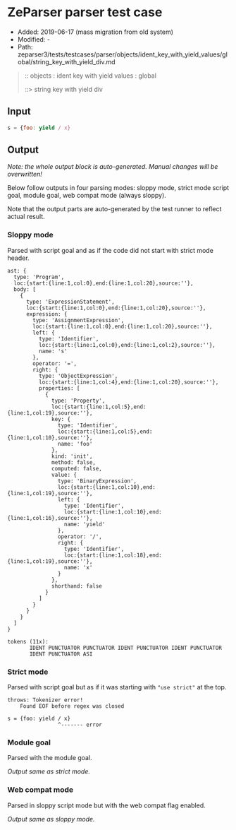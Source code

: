 # ZeParser parser test case

- Added: 2019-06-17 (mass migration from old system)
- Modified: -
- Path: zeparser3/tests/testcases/parser/objects/ident_key_with_yield_values/global/string_key_with_yield_div.md

> :: objects : ident key with yield values : global
>
> ::> string key with yield div

## Input

`````js
s = {foo: yield / x}
`````

## Output

_Note: the whole output block is auto-generated. Manual changes will be overwritten!_

Below follow outputs in four parsing modes: sloppy mode, strict mode script goal, module goal, web compat mode (always sloppy).

Note that the output parts are auto-generated by the test runner to reflect actual result.

### Sloppy mode

Parsed with script goal and as if the code did not start with strict mode header.

`````
ast: {
  type: 'Program',
  loc:{start:{line:1,col:0},end:{line:1,col:20},source:''},
  body: [
    {
      type: 'ExpressionStatement',
      loc:{start:{line:1,col:0},end:{line:1,col:20},source:''},
      expression: {
        type: 'AssignmentExpression',
        loc:{start:{line:1,col:0},end:{line:1,col:20},source:''},
        left: {
          type: 'Identifier',
          loc:{start:{line:1,col:0},end:{line:1,col:2},source:''},
          name: 's'
        },
        operator: '=',
        right: {
          type: 'ObjectExpression',
          loc:{start:{line:1,col:4},end:{line:1,col:20},source:''},
          properties: [
            {
              type: 'Property',
              loc:{start:{line:1,col:5},end:{line:1,col:19},source:''},
              key: {
                type: 'Identifier',
                loc:{start:{line:1,col:5},end:{line:1,col:10},source:''},
                name: 'foo'
              },
              kind: 'init',
              method: false,
              computed: false,
              value: {
                type: 'BinaryExpression',
                loc:{start:{line:1,col:10},end:{line:1,col:19},source:''},
                left: {
                  type: 'Identifier',
                  loc:{start:{line:1,col:10},end:{line:1,col:16},source:''},
                  name: 'yield'
                },
                operator: '/',
                right: {
                  type: 'Identifier',
                  loc:{start:{line:1,col:18},end:{line:1,col:19},source:''},
                  name: 'x'
                }
              },
              shorthand: false
            }
          ]
        }
      }
    }
  ]
}

tokens (11x):
       IDENT PUNCTUATOR PUNCTUATOR IDENT PUNCTUATOR IDENT PUNCTUATOR
       IDENT PUNCTUATOR ASI
`````

### Strict mode

Parsed with script goal but as if it was starting with `"use strict"` at the top.

`````
throws: Tokenizer error!
    Found EOF before regex was closed

s = {foo: yield / x}
                ^------- error
`````


### Module goal

Parsed with the module goal.

_Output same as strict mode._

### Web compat mode

Parsed in sloppy script mode but with the web compat flag enabled.

_Output same as sloppy mode._

